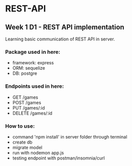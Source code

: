 # REST-API

## Week 1 D1 - REST API implementation

Learning basic communication of REST API in server.

### Package used in here: 

- framework: express
- ORM: sequelize
- DB: postgre

### Endpoints used in here:

- GET /games
- POST /games
- PUT /games/:id
- DELETE /games/:id

### How to use:

- command 'npm install' in server folder through terminal
- create db
- migrate model
- run with nodemon app.js
- testing endpoint with postman/insomnia/curl